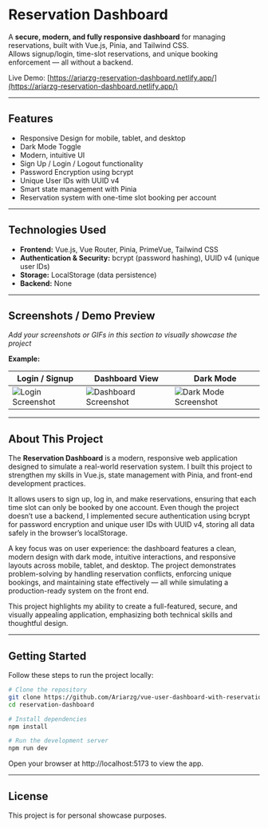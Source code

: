 # Reservation Dashboard

A **secure, modern, and fully responsive dashboard** for managing reservations, built with Vue.js, Pinia, and Tailwind CSS.  
Allows signup/login, time-slot reservations, and unique booking enforcement — all without a backend.

Live Demo: [https://ariarzg-reservation-dashboard.netlify.app/](https://ariarzg-reservation-dashboard.netlify.app/)

---

## Features

- Responsive Design for mobile, tablet, and desktop
- Dark Mode Toggle
- Modern, intuitive UI
- Sign Up / Login / Logout functionality
- Password Encryption using bcrypt
- Unique User IDs with UUID v4
- Smart state management with Pinia
- Reservation system with one-time slot booking per account

---

## Technologies Used

- **Frontend:** Vue.js, Vue Router, Pinia, PrimeVue, Tailwind CSS
- **Authentication & Security:** bcrypt (password hashing), UUID v4 (unique user IDs)
- **Storage:** LocalStorage (data persistence)
- **Backend:** None

---

## Screenshots / Demo Preview

_Add your screenshots or GIFs in this section to visually showcase the project_

**Example:**

| Login / Signup                     | Dashboard View                         | Dark Mode                              |
| ---------------------------------- | -------------------------------------- | -------------------------------------- |
| ![Login Screenshot](path-to-image) | ![Dashboard Screenshot](path-to-image) | ![Dark Mode Screenshot](path-to-image) |

---

## About This Project

The **Reservation Dashboard** is a modern, responsive web application designed to simulate a real-world reservation system. I built this project to strengthen my skills in Vue.js, state management with Pinia, and front-end development practices.

It allows users to sign up, log in, and make reservations, ensuring that each time slot can only be booked by one account. Even though the project doesn’t use a backend, I implemented secure authentication using bcrypt for password encryption and unique user IDs with UUID v4, storing all data safely in the browser’s localStorage.

A key focus was on user experience: the dashboard features a clean, modern design with dark mode, intuitive interactions, and responsive layouts across mobile, tablet, and desktop. The project demonstrates problem-solving by handling reservation conflicts, enforcing unique bookings, and maintaining state effectively — all while simulating a production-ready system on the front end.

This project highlights my ability to create a full-featured, secure, and visually appealing application, emphasizing both technical skills and thoughtful design.

---

## Getting Started

Follow these steps to run the project locally:

```bash
# Clone the repository
git clone https://github.com/Ariarzg/vue-user-dashboard-with-reservation.git
cd reservation-dashboard

# Install dependencies
npm install

# Run the development server
npm run dev
```

Open your browser at http://localhost:5173 to view the app.

---

## License

This project is for personal showcase purposes.
